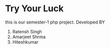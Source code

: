 # Try Your Luck

this is our semester-1 php project.
Developed BY
1. Ratensh Singh
2. Amarjeet Shrma
3. Hiteshkumar

